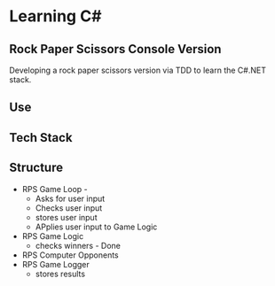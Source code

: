 # Learning C#

## Rock Paper Scissors Console Version

Developing a rock paper scissors version via TDD to learn the C#.NET stack. 

## Use

## Tech Stack

## Structure

- RPS Game Loop - 
	- Asks for user input
	- Checks user input
	- stores user input 
	- APplies user input to Game Logic
- RPS Game Logic 
	- checks winners - Done
- RPS Computer Opponents
- RPS Game Logger
	- stores results
